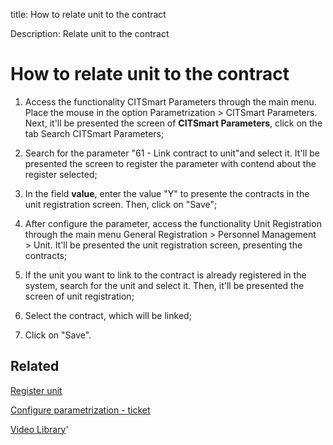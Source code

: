 title: How to relate unit to the contract

Description: Relate unit to the contract

# How to relate unit to the contract

1.  Access the functionality CITSmart Parameters through the main menu. Place the mouse in the option Parametrization > CITSmart Parameters. Next, it'll be presented the screen of **CITSmart Parameters**, click on the tab Search CITSmart Parameters;

2.  Search for the parameter "61 - Link contract to unit"and select it. It'll be presented the screen to register the parameter with contend about the register selected;

3.  In the field **value**, enter the value "Y" to presente the contracts in the unit registration screen. Then, click on "Save";

4.  After configure the parameter, access the functionality Unit Registration through the main menu General Registration \> Personnel Management \> Unit. It'll be presented the unit registration screen, presenting the contracts;

5.  If the unit you want to link to the contract is already registered in the system, search for the unit and select it. Then, it'll be presented the screen of unit registration;

6.  Select the contract, which will be linked;

7.  Click on "Save".

Related
-------

[Register unit](/en-us/citsmart-platform-9/platform-administration/region-and-language/register-unit.html)

[Configure parametrization - ticket](/en-us/citsmart-platform-9/platform-administration/parameters-list/configure-parametrization-ticket.html)


<i class='fa fa-youtube-play  fa-2x' style='color:#97ce17;vertical-align: middle;'> </i> [Video Library](https://www.youtube.com/playlist?list=PLB5qK2uzf2RNemh0QXhtOXntvZ6G6o2B_)'

<!-- !!! tip "About"

    <b>Product/Version:</b> CITSmart | 9.00 &nbsp;&nbsp;
    <b>Updated:</b>01/03/2021 - Anna Martins
